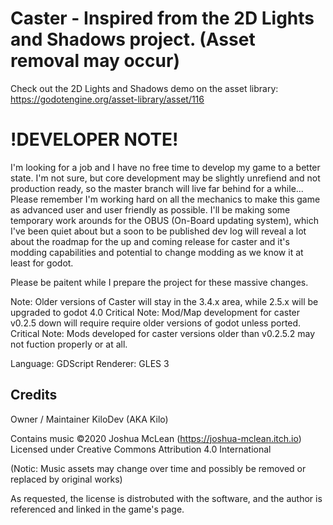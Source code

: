 # Caster - Inspired from the 2D Lights and Shadows project. (Asset removal may occur)

Check out the 2D Lights and Shadows demo on the asset library: https://godotengine.org/asset-library/asset/116

# !DEVELOPER NOTE!
I'm looking for a job and I have no free time to develop my game to a better state.
I'm not sure, but core development may be slightly unrefiend and not production ready, so the master branch will
live far behind for a while...
Please remember I'm working hard on all the mechanics to make this game as advanced user and user friendly as possible.
I'll be making some temporary work arounds for the OBUS (On-Board updating system), which I've been quiet about but a soon to be published dev log will reveal a lot about the roadmap for the up and coming release for caster and it's modding capabilities and potential to change modding as we know it at least for godot.

Please be paitent while I prepare the project for these massive changes.

Note: Older versions of Caster will stay in the 3.4.x area, while 2.5.x will be upgraded to godot 4.0
Critical Note: Mod/Map development for caster v0.2.5 down will require require older versions of godot unless ported.
Critical Note: Mods developed for caster versions older than v0.2.5.2 may not fuction properly or at all.


Language: GDScript
Renderer: GLES 3

## Credits

Owner / Maintainer
KiloDev (AKA Kilo)

Contains music ©2020 Joshua McLean (https://joshua-mclean.itch.io)
Licensed under Creative Commons Attribution 4.0 International

(Notic: Music assets may change over time and possibly be removed or replaced by original works)

As requested, the license is distrobuted with the software, and the author is referenced and linked in the game's page.
